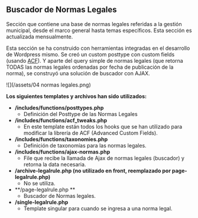 ## Buscador de Normas Legales

Sección que contiene una base de normas legales referidas a la gestión municipal, desde el marco general hasta temas específicos. Esta sección es actualizada mensualmente.

Esta sección se ha construido con herramientas integradas en el desarrollo de Wordpress mismo. Se creó un custom posttype con custom fields \(usando [ACF](https://www.advancedcustomfields.com/)\). Y aparte del query simple de normas legales \(que retorna TODAS las normas legales ordenadas por fecha de publicación de la norma\), se construyó una solución de buscador con AJAX.

![](/assets/04 normas legales.png)

**Los siguientes templates y archivos han sido utilizados:**

* **/includes/functions/posttypes.php**
  * Definición del Posttype de las Normas Legales
* **/includes/functions/acf\_tweaks.php**
  * En este template están todos los hooks que se han utilizado para modificar la librería de ACF \(Advanced Custom Fields\). 
* **/includes/functions/taxonomies.php**
  * Definición de taxonomías para las normas legales. 
* **/includes/functions/ajax-normas.php**
  * File que recibe la llamada de Ajax de normas legales \(buscador\) y retorna la data necesaria. 
* **/archive-legalrule.php \(no utilizado en front, reemplazado por page-legalrule.php\)**
  * No se utiliza. 
* **/page-legalrule.php **
  * Buscador de Normas legales. 
* **/single-legalrule.php**
  * Template singular para cuando se ingresa a una norma legal. 



